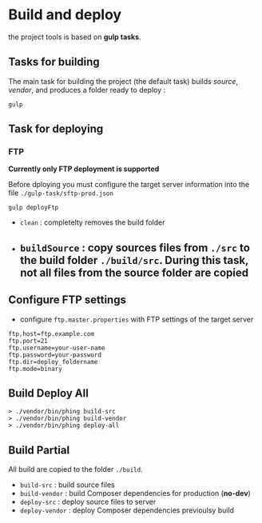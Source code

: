 # Build and deploy

the project tools is based on **gulp tasks**.

## Tasks for building

The main task for building the project (the default task) builds *source*, *vendor*, and produces a folder ready to deploy :
```
gulp
```

## Task for deploying 

### FTP

**Currently only FTP deployment is supported**

Before dploying you must configure the target server information into the file `./gulp-task/sftp-prod.json`

```
gulp deployFtp
```


- `clean` : completelty removes the build folder
- `buildSource` : copy sources files from `./src` to the build folder `./build/src`. During this task, not all files from the source folder are copied 
  - 


## Configure FTP settings

- configure `ftp.master.properties` with FTP settings of the target server

```
ftp.host=ftp.example.com
ftp.port=21
ftp.username=your-user-name
ftp.password=your-password
ftp.dir=deploy_foldername
ftp.mode=binary
```

## Build Deploy All

```
> ./vendor/bin/phing build-src
> ./vendor/bin/phing build-vendor
> ./vendor/bin/phing deploy-all
```

## Build Partial

All build are copied to the folder `./build`.

- `build-src` : build source files
- `build-vendor` : build Composer dependencies for production (**no-dev**)
- `deploy-src` : deploy source files to server
- `deploy-vendor` : deploy Composer dependencies previoulsy build
